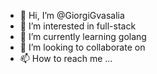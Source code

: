 - 👋 Hi, I’m @GiorgiGvasalia
- 👀 I’m interested in full-stack
- 🌱 I’m currently learning golang
- 💞️ I’m looking to collaborate on 
- 📫 How to reach me ...

<!---
GiorgiGvasalia/GiorgiGvasalia is a ✨ special ✨ repository because its `README.md` (this file) appears on your GitHub profile.
You can click the Preview link to take a look at your changes.
--->

